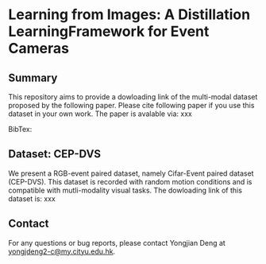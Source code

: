 # Learning from Images: A Distillation LearningFramework for Event Cameras

## Summary
This repository aims to provide a dowloading link of the multi-modal dataset proposed by the following paper. Please cite following paper if you use this dataset in your own work. The paper is avalable via: xxx

BibTex:


## Dataset: CEP-DVS
We present a RGB-event paired dataset, namely Cifar-Event paired dataset (CEP-DVS). This dataset is recorded with random motion conditions and is compatible with mutli-modality visual tasks. The dowloading link of this dataset is: xxx

## Contact
For any questions or bug reports, please contact Yongjian Deng at yongjdeng2-c@my.cityu.edu.hk.
